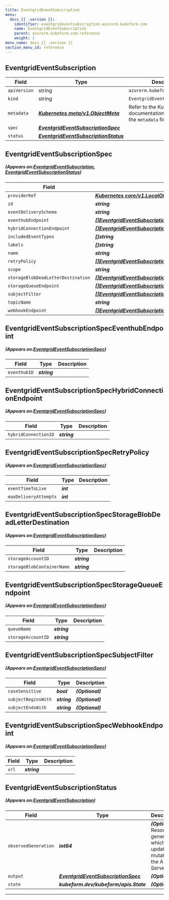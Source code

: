 ```yaml
---
title: EventgridEventSubscription
menu:
  docs_{{ .version }}:
    identifier: eventgrideventsubscription-azurerm.kubeform.com
    name: EventgridEventSubscription
    parent: azurerm.kubeform.com-reference
    weight: 1
menu_name: docs_{{ .version }}
section_menu_id: reference
---
```


## EventgridEventSubscription
| Field | Type | Description |
| ------ | ----- | ----------- |
| `apiVersion` | string | `azurerm.kubeform.com/v1alpha1` |
|    `kind` | string | `EventgridEventSubscription` |
| `metadata` | ***[Kubernetes meta/v1.ObjectMeta](https://kubernetes.io/docs/reference/generated/kubernetes-api/v1.13/#objectmeta-v1-meta)***|Refer to the Kubernetes API documentation for the fields of the `metadata` field.|
| `spec` | ***[EventgridEventSubscriptionSpec](#EventgridEventSubscriptionSpec)***||
| `status` | ***[EventgridEventSubscriptionStatus](#EventgridEventSubscriptionStatus)***||
## EventgridEventSubscriptionSpec
##### (Appears on:[EventgridEventSubscription](#EventgridEventSubscription), [EventgridEventSubscriptionStatus](#EventgridEventSubscriptionStatus))
| Field | Type | Description |
| ------ | ----- | ----------- |
| `providerRef` | ***[Kubernetes core/v1.LocalObjectReference](https://kubernetes.io/docs/reference/generated/kubernetes-api/v1.13/#localobjectreference-v1-core)***||
| `id` | ***string***||
| `eventDeliverySchema` | ***string***| ***(Optional)*** |
| `eventhubEndpoint` | ***[[]EventgridEventSubscriptionSpecEventhubEndpoint](#EventgridEventSubscriptionSpecEventhubEndpoint)***| ***(Optional)*** |
| `hybridConnectionEndpoint` | ***[[]EventgridEventSubscriptionSpecHybridConnectionEndpoint](#EventgridEventSubscriptionSpecHybridConnectionEndpoint)***| ***(Optional)*** |
| `includedEventTypes` | ***[]string***| ***(Optional)*** |
| `labels` | ***[]string***| ***(Optional)*** |
| `name` | ***string***||
| `retryPolicy` | ***[[]EventgridEventSubscriptionSpecRetryPolicy](#EventgridEventSubscriptionSpecRetryPolicy)***| ***(Optional)*** |
| `scope` | ***string***||
| `storageBlobDeadLetterDestination` | ***[[]EventgridEventSubscriptionSpecStorageBlobDeadLetterDestination](#EventgridEventSubscriptionSpecStorageBlobDeadLetterDestination)***| ***(Optional)*** |
| `storageQueueEndpoint` | ***[[]EventgridEventSubscriptionSpecStorageQueueEndpoint](#EventgridEventSubscriptionSpecStorageQueueEndpoint)***| ***(Optional)*** |
| `subjectFilter` | ***[[]EventgridEventSubscriptionSpecSubjectFilter](#EventgridEventSubscriptionSpecSubjectFilter)***| ***(Optional)*** |
| `topicName` | ***string***| ***(Optional)*** |
| `webhookEndpoint` | ***[[]EventgridEventSubscriptionSpecWebhookEndpoint](#EventgridEventSubscriptionSpecWebhookEndpoint)***| ***(Optional)*** |
## EventgridEventSubscriptionSpecEventhubEndpoint
##### (Appears on:[EventgridEventSubscriptionSpec](#EventgridEventSubscriptionSpec))
| Field | Type | Description |
| ------ | ----- | ----------- |
| `eventhubID` | ***string***||
## EventgridEventSubscriptionSpecHybridConnectionEndpoint
##### (Appears on:[EventgridEventSubscriptionSpec](#EventgridEventSubscriptionSpec))
| Field | Type | Description |
| ------ | ----- | ----------- |
| `hybridConnectionID` | ***string***||
## EventgridEventSubscriptionSpecRetryPolicy
##### (Appears on:[EventgridEventSubscriptionSpec](#EventgridEventSubscriptionSpec))
| Field | Type | Description |
| ------ | ----- | ----------- |
| `eventTimeToLive` | ***int***||
| `maxDeliveryAttempts` | ***int***||
## EventgridEventSubscriptionSpecStorageBlobDeadLetterDestination
##### (Appears on:[EventgridEventSubscriptionSpec](#EventgridEventSubscriptionSpec))
| Field | Type | Description |
| ------ | ----- | ----------- |
| `storageAccountID` | ***string***||
| `storageBlobContainerName` | ***string***||
## EventgridEventSubscriptionSpecStorageQueueEndpoint
##### (Appears on:[EventgridEventSubscriptionSpec](#EventgridEventSubscriptionSpec))
| Field | Type | Description |
| ------ | ----- | ----------- |
| `queueName` | ***string***||
| `storageAccountID` | ***string***||
## EventgridEventSubscriptionSpecSubjectFilter
##### (Appears on:[EventgridEventSubscriptionSpec](#EventgridEventSubscriptionSpec))
| Field | Type | Description |
| ------ | ----- | ----------- |
| `caseSensitive` | ***bool***| ***(Optional)*** |
| `subjectBeginsWith` | ***string***| ***(Optional)*** |
| `subjectEndsWith` | ***string***| ***(Optional)*** |
## EventgridEventSubscriptionSpecWebhookEndpoint
##### (Appears on:[EventgridEventSubscriptionSpec](#EventgridEventSubscriptionSpec))
| Field | Type | Description |
| ------ | ----- | ----------- |
| `url` | ***string***||
## EventgridEventSubscriptionStatus
##### (Appears on:[EventgridEventSubscription](#EventgridEventSubscription))
| Field | Type | Description |
| ------ | ----- | ----------- |
| `observedGeneration` | ***int64***| ***(Optional)*** Resource generation, which is updated on mutation by the API Server.|
| `output` | ***[EventgridEventSubscriptionSpec](#EventgridEventSubscriptionSpec)***| ***(Optional)*** |
| `state` | ***kubeform.dev/kubeform/apis.State***| ***(Optional)*** |
---
